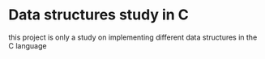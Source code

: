 # Data structures study in C

this project is only a study on implementing different data structures in the C language
